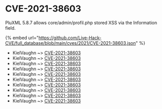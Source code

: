# CVE-2021-38603

PluXML 5.8.7 allows core/admin/profil.php stored XSS via the Information field.

{% embed url="https://github.com/Live-Hack-CVE/full_database/blob/main/cves/2021/CVE-2021-38603.json" %}


* KielVaughn ~> [CVE-2021-38603](https://www.alice-snow.ru/2021/database/cve-2021-38603/cve-2021-38603-kielvaughn)
* KielVaughn ~> [CVE-2021-38603](https://www.alice-snow.ru/2021/database/cve-2021-38603/cve-2021-38603-kielvaughn)
* KielVaughn ~> [CVE-2021-38603](https://www.alice-snow.ru/2021/database/cve-2021-38603/cve-2021-38603-kielvaughn)
* KielVaughn ~> [CVE-2021-38603](https://www.alice-snow.ru/2021/database/cve-2021-38603/cve-2021-38603-kielvaughn)
* KielVaughn ~> [CVE-2021-38603](https://www.alice-snow.ru/2021/database/cve-2021-38603/cve-2021-38603-kielvaughn)
* KielVaughn ~> [CVE-2021-38603](https://www.alice-snow.ru/2021/database/cve-2021-38603/cve-2021-38603-kielvaughn)
* KielVaughn ~> [CVE-2021-38603](https://www.alice-snow.ru/2021/database/cve-2021-38603/cve-2021-38603-kielvaughn)
* KielVaughn ~> [CVE-2021-38603](https://www.alice-snow.ru/2021/database/cve-2021-38603/cve-2021-38603-kielvaughn)
* KielVaughn ~> [CVE-2021-38603](https://www.alice-snow.ru/2021/database/cve-2021-38603/cve-2021-38603-kielvaughn)
* KielVaughn ~> [CVE-2021-38603](https://www.alice-snow.ru/2021/database/cve-2021-38603/cve-2021-38603-kielvaughn)